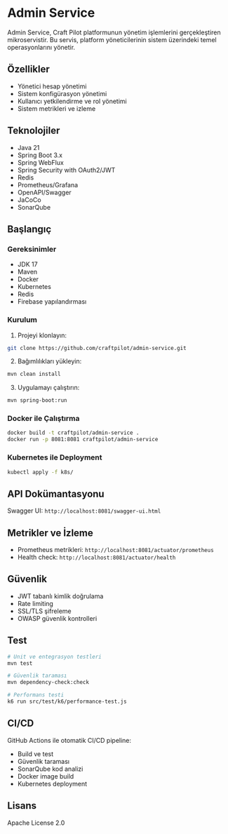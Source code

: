 # Admin Service

Admin Service, Craft Pilot platformunun yönetim işlemlerini gerçekleştiren mikroservistir. Bu servis, platform yöneticilerinin sistem üzerindeki temel operasyonlarını yönetir.

## Özellikler

- Yönetici hesap yönetimi
- Sistem konfigürasyon yönetimi
- Kullanıcı yetkilendirme ve rol yönetimi
- Sistem metrikleri ve izleme

## Teknolojiler

- Java 21
- Spring Boot 3.x
- Spring WebFlux
- Spring Security with OAuth2/JWT
- Redis
- Prometheus/Grafana
- OpenAPI/Swagger
- JaCoCo
- SonarQube

## Başlangıç

### Gereksinimler

- JDK 17
- Maven
- Docker
- Kubernetes
- Redis
- Firebase yapılandırması

### Kurulum

1. Projeyi klonlayın:

```bash
git clone https://github.com/craftpilot/admin-service.git
```

2. Bağımlılıkları yükleyin:

```bash
mvn clean install
```

3. Uygulamayı çalıştırın:

```bash
mvn spring-boot:run
```

### Docker ile Çalıştırma

```bash
docker build -t craftpilot/admin-service .
docker run -p 8081:8081 craftpilot/admin-service
```

### Kubernetes ile Deployment

```bash
kubectl apply -f k8s/
```

## API Dokümantasyonu

Swagger UI: `http://localhost:8081/swagger-ui.html`

## Metrikler ve İzleme

- Prometheus metrikleri: `http://localhost:8081/actuator/prometheus`
- Health check: `http://localhost:8081/actuator/health`

## Güvenlik

- JWT tabanlı kimlik doğrulama
- Rate limiting
- SSL/TLS şifreleme
- OWASP güvenlik kontrolleri

## Test

```bash
# Unit ve entegrasyon testleri
mvn test

# Güvenlik taraması
mvn dependency-check:check

# Performans testi
k6 run src/test/k6/performance-test.js
```

## CI/CD

GitHub Actions ile otomatik CI/CD pipeline:

- Build ve test
- Güvenlik taraması
- SonarQube kod analizi
- Docker image build
- Kubernetes deployment

## Lisans

Apache License 2.0
